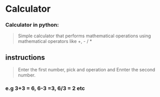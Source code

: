 # Calculator
### Calculator in python:
> Simple calculator that performs mathematical operations
> using mathematical operators like +, -  / *
 ## instructions
 > Enter the first number,
 > pick and operation and
 > Ennter the second number.
 ### e.g 3+3 = 6, 6-3 =3, 6/3 = 2 etc
